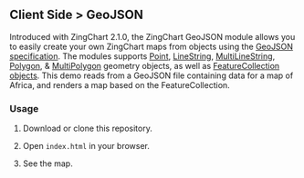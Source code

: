 ## Client Side > GeoJSON
Introduced with ZingChart 2.1.0, the ZingChart GeoJSON module allows you to easily create your own ZingChart maps from objects using the [GeoJSON specification](http://geojson.org/geojson-spec.html). The modules supports [Point](http://geojson.org/geojson-spec.html#point), [LineString](http://geojson.org/geojson-spec.html#linestring), [MultiLineString](http://geojson.org/geojson-spec.html#multilinestring), [Polygon](http://geojson.org/geojson-spec.html#polygon), &amp; [MultiPolygon](http://geojson.org/geojson-spec.html#multipolygon) geometry objects, as well as [FeatureCollection objects](http://geojson.org/geojson-spec.html#feature-collection-objects). This demo reads from a GeoJSON file containing data for a map of Africa, and renders a map based on the FeatureCollection.
 
### Usage
1. Download or clone this repository.

2. Open `index.html` in your browser.

3. See the map.